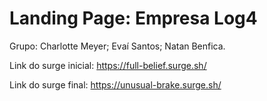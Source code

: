 # Landing Page: Empresa Log4

Grupo: Charlotte Meyer; Evaí Santos; Natan Benfica.

Link do surge inicial: https://full-belief.surge.sh/

Link do surge final: https://unusual-brake.surge.sh/


